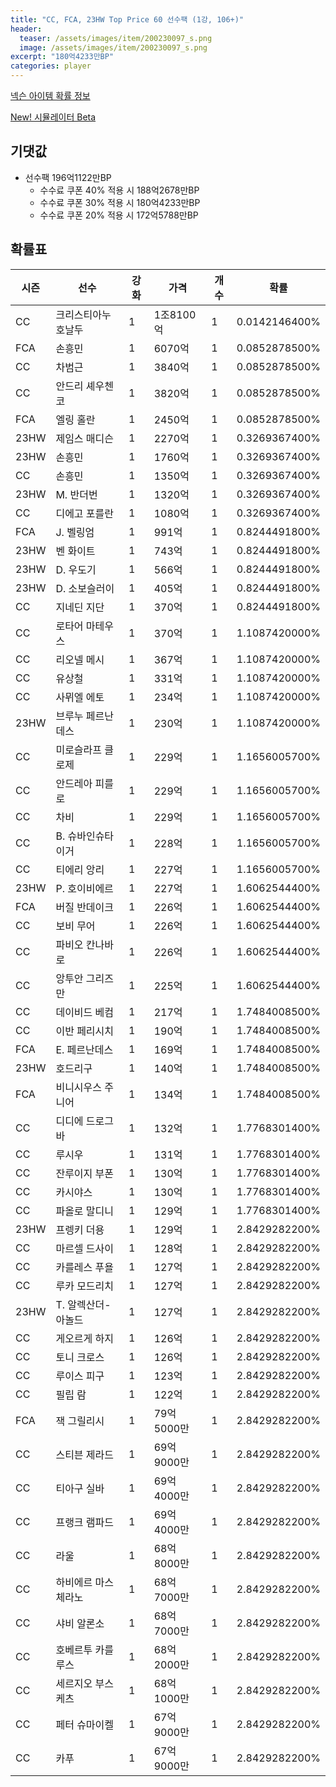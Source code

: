```yaml
---
title: "CC, FCA, 23HW Top Price 60 선수팩 (1강, 106+)"
header:
  teaser: /assets/images/item/200230097_s.png
  image: /assets/images/item/200230097_s.png
excerpt: "180억4233만BP"
categories: player
---
```

[넥슨 아이템 확률 정보](http://iteminfo.nexon.com/probability/fco?sn=7542)

[New! 시뮬레이터 Beta](/simulator/7542)
## 기댓값
- 선수팩 196억1122만BP
  - 수수료 쿠폰 40% 적용 시 188억2678만BP
  - 수수료 쿠폰 30% 적용 시 180억4233만BP
  - 수수료 쿠폰 20% 적용 시 172억5788만BP


## 확률표

|시즌|선수|강화|가격|개수|확률|
|---|---|---|---|---|---|
|CC|크리스티아누 호날두|1|1조8100억|1|0.0142146400%|
|FCA|손흥민|1|6070억|1|0.0852878500%|
|CC|차범근|1|3840억|1|0.0852878500%|
|CC|안드리 셰우첸코|1|3820억|1|0.0852878500%|
|FCA|엘링 홀란|1|2450억|1|0.0852878500%|
|23HW|제임스 매디슨|1|2270억|1|0.3269367400%|
|23HW|손흥민|1|1760억|1|0.3269367400%|
|CC|손흥민|1|1350억|1|0.3269367400%|
|23HW|M. 반더번|1|1320억|1|0.3269367400%|
|CC|디에고 포를란|1|1080억|1|0.3269367400%|
|FCA|J. 벨링엄|1|991억|1|0.8244491800%|
|23HW|벤 화이트|1|743억|1|0.8244491800%|
|23HW|D. 우도기|1|566억|1|0.8244491800%|
|23HW|D. 소보슬러이|1|405억|1|0.8244491800%|
|CC|지네딘 지단|1|370억|1|0.8244491800%|
|CC|로타어 마테우스|1|370억|1|1.1087420000%|
|CC|리오넬 메시|1|367억|1|1.1087420000%|
|CC|유상철|1|331억|1|1.1087420000%|
|CC|사뮈엘 에토|1|234억|1|1.1087420000%|
|23HW|브루누 페르난데스|1|230억|1|1.1087420000%|
|CC|미로슬라프 클로제|1|229억|1|1.1656005700%|
|CC|안드레아 피를로|1|229억|1|1.1656005700%|
|CC|차비|1|229억|1|1.1656005700%|
|CC|B. 슈바인슈타이거|1|228억|1|1.1656005700%|
|CC|티에리 앙리|1|227억|1|1.1656005700%|
|23HW|P. 호이비에르|1|227억|1|1.6062544400%|
|FCA|버질 반데이크|1|226억|1|1.6062544400%|
|CC|보비 무어|1|226억|1|1.6062544400%|
|CC|파비오 칸나바로|1|226억|1|1.6062544400%|
|CC|앙투안 그리즈만|1|225억|1|1.6062544400%|
|CC|데이비드 베컴|1|217억|1|1.7484008500%|
|CC|이반 페리시치|1|190억|1|1.7484008500%|
|FCA|E. 페르난데스|1|169억|1|1.7484008500%|
|23HW|호드리구|1|140억|1|1.7484008500%|
|FCA|비니시우스 주니어|1|134억|1|1.7484008500%|
|CC|디디에 드로그바|1|132억|1|1.7768301400%|
|CC|루시우|1|131억|1|1.7768301400%|
|CC|잔루이지 부폰|1|130억|1|1.7768301400%|
|CC|카시야스|1|130억|1|1.7768301400%|
|CC|파올로 말디니|1|129억|1|1.7768301400%|
|23HW|프렝키 더용|1|129억|1|2.8429282200%|
|CC|마르셀 드사이|1|128억|1|2.8429282200%|
|CC|카를레스 푸욜|1|127억|1|2.8429282200%|
|CC|루카 모드리치|1|127억|1|2.8429282200%|
|23HW|T. 알렉산더-아놀드|1|127억|1|2.8429282200%|
|CC|게오르게 하지|1|126억|1|2.8429282200%|
|CC|토니 크로스|1|126억|1|2.8429282200%|
|CC|루이스 피구|1|123억|1|2.8429282200%|
|CC|필립 람|1|122억|1|2.8429282200%|
|FCA|잭 그릴리시|1|79억5000만|1|2.8429282200%|
|CC|스티븐 제라드|1|69억9000만|1|2.8429282200%|
|CC|티아구 실바|1|69억4000만|1|2.8429282200%|
|CC|프랭크 램파드|1|69억4000만|1|2.8429282200%|
|CC|라울|1|68억8000만|1|2.8429282200%|
|CC|하비에르 마스체라노|1|68억7000만|1|2.8429282200%|
|CC|샤비 알론소|1|68억7000만|1|2.8429282200%|
|CC|호베르투 카를루스|1|68억2000만|1|2.8429282200%|
|CC|세르지오 부스케츠|1|68억1000만|1|2.8429282200%|
|CC|페터 슈마이켈|1|67억9000만|1|2.8429282200%|
|CC|카푸|1|67억9000만|1|2.8429282200%|
